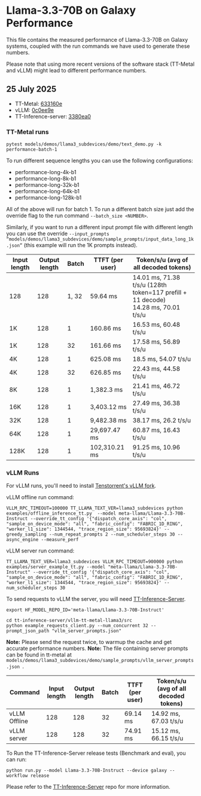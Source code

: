 # Llama-3.3-70B on Galaxy Performance

This file contains the measured performance of Llama-3.3-70B on Galaxy systems, coupled with the run commands we have used to generate these numbers.

Please note that using more recent versions of the software stack (TT-Metal and vLLM) might lead to different performance numbers.


## 25 July 2025

- TT-Metal: [633160e](https://github.com/tenstorrent/tt-metal/commit/633160efc176b71dc35b6d15be0e9421b986493d)
- vLLM: [0c0ee9e](https://github.com/tenstorrent/vllm/commit/0c0ee9e6d81bbb26d44229992ad2273e8ea1052b)
- TT-Inference-server: [3380ea0](https://github.com/tenstorrent/tt-inference-server/commit/3380ea073e53f20ea782626f42c406e5cf4260c8)


### TT-Metal runs

```
pytest models/demos/llama3_subdevices/demo/text_demo.py -k performance-batch-1
```
To run different sequence lengths you can use the following configurations:
- performance-long-4k-b1
- performance-long-8k-b1
- performance-long-32k-b1
- performance-long-64k-b1
- performance-long-128k-b1

All of the above will run for batch 1. To run a different batch size just add the override flag to the run command `--batch_size <NUMBER>`.

Similarly, if you want to run a different input prompt file with different length you can use the override `--input_prompts “models/demos/llama3_subdevices/demo/sample_prompts/input_data_long_1k.json”` (this example will run the 1K prompts instead).

| Input length | Output length | Batch  | TTFT (per user)   | Token/s/u (avg of all decoded tokens)                                        |
|--------------|---------------|--------|-------------------|------------------------------------------------------------------------------|
| 128          | 128           | 1, 32  | 59.64 ms          | 14.01 ms, 71.38 t/s/u (128th token=117 prefill + 11 decode) <br> 14.28 ms, 70.01 t/s/u |
| 1K           | 128           | 1      | 160.86 ms         | 16.53 ms, 60.48 t/s/u                                                     |
| 1K           | 128           | 32     | 161.66 ms         | 17.58 ms, 56.89 t/s/u                                                     |
| 4K           | 128           | 1      | 625.08 ms         | 18.5 ms, 54.07 t/s/u                                                      |
| 4K           | 128           | 32     | 626.85 ms         | 22.43 ms, 44.58 t/s/u                                                     |
| 8K           | 128           | 1      | 1,382.3 ms        | 21.41 ms, 46.72 t/s/u                                                     |
| 16K          | 128           | 1      | 3,403.12 ms       | 27.49 ms, 36.38 t/s/u                                                     |
| 32K          | 128           | 1      | 9,482.38 ms       | 38.17 ms, 26.2 t/s/u                                                      |
| 64K          | 128           | 1      | 29,697.47 ms      | 60.87 ms, 16.43 t/s/u                                                     |
| 128K         | 128           | 1      | 102,310.21 ms     | 91.25 ms, 10.96 t/s/u                                                     |

### vLLM Runs

For vLLM runs, you'll need to install [Tenstorrent's vLLM fork](https://github.com/tenstorrent/vllm/blob/dev/tt_metal/README.md).

vLLM offline run command:
```
VLLM_RPC_TIMEOUT=100000 TT_LLAMA_TEXT_VER=llama3_subdevices python examples/offline_inference_tt.py  --model meta-llama/Llama-3.3-70B-Instruct --override_tt_config '{"dispatch_core_axis": "col", "sample_on_device_mode": "all", "fabric_config": "FABRIC_1D_RING", "worker_l1_size": 1344544, "trace_region_size": 95693824}' --greedy_sampling --num_repeat_prompts 2 --num_scheduler_steps 30 --async_engine --measure_perf
```

vLLM server run command:
```
TT_LLAMA_TEXT_VER=llama3_subdevices VLLM_RPC_TIMEOUT=900000 python examples/server_example_tt.py --model "meta-llama/Llama-3.3-70B-Instruct" --override_tt_config '{"dispatch_core_axis": "col", "sample_on_device_mode": "all", "fabric_config": "FABRIC_1D_RING", "worker_l1_size": 1344544, "trace_region_size": 95693824}' --num_scheduler_steps 30
```

To send requests to vLLM the server, you will need [TT-Inference-Server](https://github.com/tenstorrent/tt-inference-server/tree/dev).
```
export HF_MODEL_REPO_ID='meta-llama/Llama-3.3-70B-Instruct'

cd tt-inference-server/vllm-tt-metal-llama3/src
python example_requests_client.py --num_concurrent 32 --prompt_json_path "vllm_server_prompts.json"
```

**Note:** Please send the request twice, to warmup the cache and get accurate performance numbers.
**Note:** The file containing server prompts can be found in tt-metal at `models/demos/llama3_subdevices/demo/sample_prompts/vllm_server_prompts.json `.

| Command      | Input length | Output length | Batch  | TTFT (per user)   | Token/s/u (avg of all decoded tokens) |
|--------------|--------------|---------------|--------|-------------------|---------------------------------------|
| vLLM Offline | 128          | 128           | 32     | 69.14 ms          | 14.92 ms, 67.03 t/s/u                 |
| vLLM server  | 128          | 128           | 32     | 74.91 ms          | 15.12 ms, 66.15 t/s/u                 |


To Run the TT-Inference-Server release tests (Benchmark and eval), you can run:
```
python run.py --model Llama-3.3-70B-Instruct --device galaxy --workflow release
```

Please refer to the [TT-Inference-Server](https://github.com/tenstorrent/tt-inference-server/tree/dev) repo for more information.
